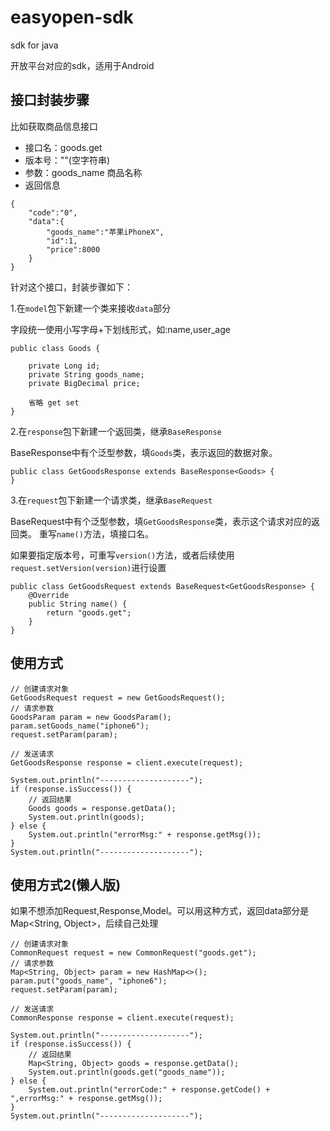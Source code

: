 # easyopen-sdk

sdk for java

开放平台对应的sdk，适用于Android


## 接口封装步骤

比如获取商品信息接口

- 接口名：goods.get
- 版本号：""(空字符串)
- 参数：goods_name 商品名称
- 返回信息

```
{
    "code":"0",
    "data":{
        "goods_name":"苹果iPhoneX",
        "id":1,
        "price":8000
    }
}
```

针对这个接口，封装步骤如下：



1.在`model`包下新建一个类来接收`data`部分

字段统一使用小写字母+下划线形式，如:name,user_age

```
public class Goods {

    private Long id;
    private String goods_name;
    private BigDecimal price;

    省略 get set
}
```

2.在`response`包下新建一个返回类，继承`BaseResponse`

BaseResponse中有个泛型参数，填`Goods`类，表示返回的数据对象。

```
public class GetGoodsResponse extends BaseResponse<Goods> {
}
```

3.在`request`包下新建一个请求类，继承`BaseRequest`

BaseRequest中有个泛型参数，填`GetGoodsResponse`类，表示这个请求对应的返回类。
重写`name()`方法，填接口名。

如果要指定版本号，可重写`version()`方法，或者后续使用`request.setVersion(version)`进行设置

```
public class GetGoodsRequest extends BaseRequest<GetGoodsResponse> {
    @Override
    public String name() {
        return "goods.get";
    }
}
```

## 使用方式

```
// 创建请求对象
GetGoodsRequest request = new GetGoodsRequest();
// 请求参数
GoodsParam param = new GoodsParam();
param.setGoods_name("iphone6");
request.setParam(param);

// 发送请求
GetGoodsResponse response = client.execute(request);

System.out.println("--------------------");
if (response.isSuccess()) {
    // 返回结果
    Goods goods = response.getData();
    System.out.println(goods);
} else {
    System.out.println("errorMsg:" + response.getMsg());
}
System.out.println("--------------------");
```

## 使用方式2(懒人版)

如果不想添加Request,Response,Model。可以用这种方式，返回data部分是Map<String, Object>，后续自己处理

```
// 创建请求对象
CommonRequest request = new CommonRequest("goods.get");
// 请求参数
Map<String, Object> param = new HashMap<>();
param.put("goods_name", "iphone6");
request.setParam(param);

// 发送请求
CommonResponse response = client.execute(request);

System.out.println("--------------------");
if (response.isSuccess()) {
    // 返回结果
    Map<String, Object> goods = response.getData();
    System.out.println(goods.get("goods_name"));
} else {
    System.out.println("errorCode:" + response.getCode() + ",errorMsg:" + response.getMsg());
}
System.out.println("--------------------");
```